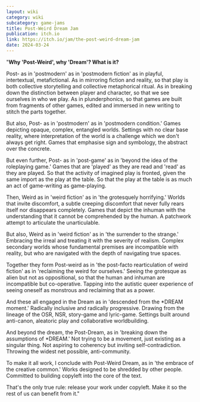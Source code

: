 ```yaml
---
layout: wiki
category: wiki
subcategory: game-jams
title: Post-Weird Dream Jam
publication: itch.io
link: https://itch.io/jam/the-post-weird-dream-jam
date: 2024-03-24
---
```


"**Why 'Post-Weird', why 'Dream'?  What is it?**

Post- as in 'postmodern' as in 'postmodern fiction' as in playful, intertextual, metafictional.  As in mirroring fiction and reality, so that play is both collective storytelling and collective metaphorical ritual.  As in breaking down the distinction between player and character, so that we see ourselves in who we play.  As in plunderphonics, so that games are built from fragments of other games, edited and immersed in new writing to stitch the parts together.

But also, Post- as in 'postmodern' as in 'postmodern condition.'  Games depicting opaque, complex, entangled worlds.  Settings with no clear base reality, where interpretation of the world is a challenge which we don't always get right.  Games that emphasise sign and symbology, the abstract over the concrete.

But even further, Post- as in 'post-game' as in 'beyond the idea of the roleplaying game.'  Games that are 'played' as they are read and 'read' as they are played.  So that the activity of imagined play is fronted, given the same import as the play at the table.  So that the play at the table is as much an act of game-writing as game-playing.

Then, Weird as in 'weird fiction' as in 'the grotesquely horrifying.'  Worlds that invite discomfort, a subtle creeping discomfort that never fully rears itself nor disappears completely.  Games that depict the inhuman with the understanding that it cannot be comprehended by the human.  A patchwork attempt to articulate the unarticulable.

But also, Weird as in 'weird fiction' as in 'the surrender to the strange.'  Embracing the irreal and treating it with the severity of realism.  Complex secondary worlds whose fundamental premises are incompatible with reality, but who are navigated with the depth of navigating true spaces.

Together they form Post-weird as in 'the post-facto rearticulation of weird fiction' as in 'reclaiming the weird for ourselves.'  Seeing the grotesque as alien but not as oppositional, so that the human and inhuman are incompatible but co-operative.  Tapping into the autistic queer experience of seeing oneself as monstrous and reclaiming that as a power.

And these all engaged in the Dream as in 'descended from the *DREAM moment.'  Radically inclusive and radically progressive.  Drawing from the lineage of the OSR, NSR, story-game and lyric-game.  Settings built around anti-canon, aleatoric play and collaborative worldbuilding.

And beyond the dream, the Post-Dream, as in 'breaking down the assumptions of *DREAM.'  Not trying to be a movement, just existing as a singular thing.  Not aspiring to coherency but inviting self-contradiction.  Throwing the widest net possible, anti-community.

To make it all work, I conclude with Post-Weird Dream, as in 'the embrace of the creative common.'  Works designed to be shredded by other people.  Committed to building copyleft into the core of the text.

That's the only true rule: release your work under copyleft.  Make it so the rest of us can benefit from it."
